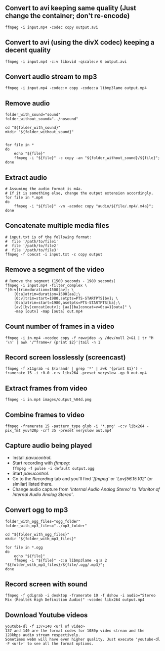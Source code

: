 ## Convert to avi keeping same quality (Just change the container; don't re-encode)
```
ffmpeg -i input.mp4 -codec copy output.avi
```

## Convert to avi (using the divX codec) keeping a decent quality
```
ffmpeg -i input.mp4 -c:v libxvid -qscale:v 6 output.avi
```

## Convert audio stream to mp3
```
ffmpeg -i input.mp4 -codec:v copy -codec:a libmp3lame output.mp4
```

## Remove audio
```
folder_with_sound="sound"
folder_without_sound="../nosound"

cd "${folder_with_sound}"
mkdir "${folder_without_sound}"


for file in *
do
    echo "${file}"
    ffmpeg -i "${file}" -c copy -an "${folder_without_sound}/${file}";
done
```

## Extract audio
```
# Assuming the audio format is m4a.
# If it is something else, change the output extension accordingly.
for file in *.mp4
do
    ffmpeg -i "${file}" -vn -acodec copy "audio/${file/.mp4/.m4a}";
done
```

## Concatenate multiple media files
```
# input.txt is of the following format:
#  file '/path/to/file1'
#  file '/path/to/file2'
#  file '/path/to/file3'
ffmpeg -f concat -i input.txt -c copy output
```

## Remove a segment of the video
```
# Remove the segment (1500 seconds - 1980 seconds)
ffmpeg -i input.mp4 -filter_complex \
"[0:v]trim=duration=1500[av]; \
    [0:a]atrim=duration=1500[aa];\
    [0:v]trim=start=1980,setpts=PTS-STARTPTS[bv]; \
    [0:a]atrim=start=1980,asetpts=PTS-STARTPTS[ba];\
    [av][bv]concat[outv]; [aa][ba]concat=v=0:a=1[outa]" \
    -map [outv] -map [outa] out.mp4
```

## Count number of frames in a video
```
ffmpeg -i in.mp4 -vcodec copy -f rawvideo -y /dev/null 2>&1 | tr ^M '\n' | awk '/^frame=/ {print $2}'|tail -n 1
```

## Record screen losslessly (screencast)
```
ffmpeg -f x11grab -s $(xrandr | grep '*' | awk '{print $1}') -framerate 15 -i :0.0 -c:v libx264 -preset veryslow -qp 0 out.mp4
```

## Extract frames from video
```
ffmpeg -i in.mp4 images/output_%04d.png
```

## Combine frames to video
```
ffmpeg -framerate 15 -pattern_type glob -i '*.png' -c:v libx264 -pix_fmt yuv420p -crf 35 -preset veryslow out.mp4
```

## Capture audio being played
- Install *pavucontrol*.
- Start recording with *ffmpeg*:  
`ffmpeg -f pulse -i default output.ogg`
- Start *pavucontrol*.
- Go to the *Recording* tab and you'll find *'ffmpeg'* or *'Lavf56.15.102'* (or similar) listed there.
- Change audio capture from *'Internal Audio Analog Stereo'* to *'Monitor of Internal Audio Analog Stereo'*.


## Convert ogg to mp3
```
folder_with_ogg_files="ogg_folder"
folder_with_mp3_files="../mp3_folder"

cd "${folder_with_ogg_files}"
mkdir "${folder_with_mp3_files}"

for file in *.ogg
do
    echo "${file}"
    ffmpeg -i "${file}" -c:a libmp3lame -q:a 2 "${folder_with_mp3_files}/${file/.ogg/.mp3}";
done
```

## Record screen with sound
```
ffmpeg -f gdigrab -i desktop -framerate 10 -f dshow -i audio="Stereo Mix (Realtek High Definition Audio)" -vcodec libx264 output.mp4
```

## Download Youtube videos
```
youtube-dl -f 137+140 <url of video>
137 and 140 are the format codes for 1080p video stream and the 128kbps audio stream respectively.
Sometimes webm will have even higher quality. Just execute 'youtube-dl -F <url>' to see all the format options.
```
